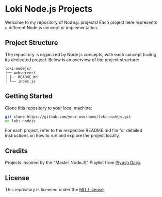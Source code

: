 # Loki Node.js Projects

Welcome to my repository of Node.js projects! Each project here represents a different Node.js concept or implementation.

## Project Structure

The repository is organized by Node.js concepts, with each concept having its dedicated project. Below is an overview of the project structure:

```
loki-nodejs/
├── webserver/
│ ├── README.md
│ └── index.js
```

## Getting Started

Clone this repository to your local machine:

```bash
git clone https://github.com/your-username/loki-nodejs.git
cd loki-nodejs
```

For each project, refer to the respective README.md file for detailed instructions on how to run and explore the project locally.

## Credits

Projects inspired by the "Master NodeJS" Playlist from [Piyush Garg](https://www.youtube.com/@piyushgargdev).

## License

This repository is licensed under the [MIT License](LICENSE).